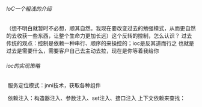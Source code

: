 ###### IoC一个粗浅的介绍

​		（想不明白就暂时不必想，顺其自然。我现在要改变过去的勉强模式，从而更自然的去收获一些东西，让整个生命力更加长远）
​		这个反转的控制，怎么认识？
​		过去传统的观点：控制是依赖一种串行、顺序的来操控的；ioc是反其道而行之
​		也就是过去是需要什么，需要客户自己去主动去拉，现在是你等着我给你

###### ioc的实现策略

​		服务定位模式：jnni技术，获取各种组件

​		依赖注入：构造器注入、参数注入、set注入、接口注入
​		上下文依赖来查找：		